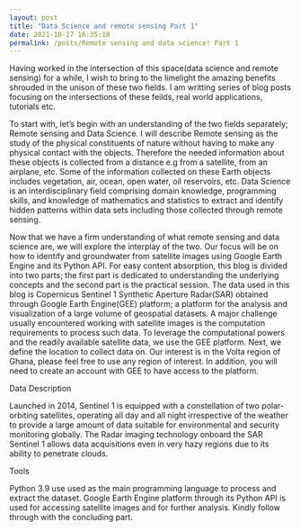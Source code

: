 ```yaml
---
layout: post
title: "Data Science and remote sensing Part 1"
date: 2021-10-27 16:35:18
permalink: /posts/Remote sensing and data science! Part 1
---
```

Having worked in the intersection of this space(data science and remote sensing) for a while, I wish to bring to the limelight the amazing benefits shrouded in the unison of these two fields. I am writting series of blog posts focusing on the intersections of these feilds, real world applications, tutorials etc.

To start with, let’s begin with an understanding of the two fields separately; Remote sensing and Data Science. I will describe Remote sensing as the study of the physical constituents of nature without having to make any physical contact with the objects. Therefore the needed information about these objects is collected from a distance e.g from a satellite, from an airplane, etc. Some of the information collected on these Earth objects includes vegetation, air, ocean, open water, oil reservoirs, etc. Data Science is an interdisciplinary field comprising domain knowledge, programming skills, and knowledge of mathematics and statistics to extract and identify hidden patterns within data sets including those collected through remote sensing.

Now that we have a firm understanding of what remote sensing and data science are, we will explore the interplay of the two. Our focus will be on how to identify and groundwater from satellite images using Google Earth Engine and its Python API. For easy content absorption, this blog is divided into two parts; the first part is dedicated to understanding the underlying concepts and the second part is the practical session.   The data used in this blog is Copernicus Sentinel 1 Synthetic Aperture Radar(SAR) obtained through Google Earth Engine(GEE) platform; a platform for the analysis and visualization of a large volume of geospatial datasets. A major challenge usually encountered working with satellite images is the computation requirements to process such data. To leverage the computational powers and the readily available satellite data, we use the GEE platform. Next, we define the location to collect data on. Our interest is in the Volta region of Ghana, please feel free to use any region of interest. In addition, you will need to create an account with GEE to have access to the platform. 

Data Description

Launched in 2014, Sentinel 1 is equipped with a constellation of two polar-orbiting satellites, operating all day and all night irrespective of the weather to provide a large amount of data suitable for environmental and security monitoring globally.  The Radar imaging technology onboard the SAR Sentinel 1 allows data acquisitions even in very hazy regions due to its ability to penetrate clouds.

Tools

Python 3.9 use used as the main programming language to process and extract the dataset. Google Earth Engine platform through its Python API is used for accessing satellite images and for further analysis. 
Kindly follow through with the concluding part.

